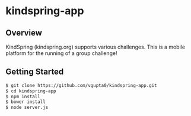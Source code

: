 kindspring-app
==============

Overview
-----------

KindSpring (kindspring.org) supports various challenges. This is a mobile platform for the running of a group challenge!

Getting Started
---------------

```bash
$ git clone https://github.com/vgupta0/kindspring-app.git
$ cd kindspring-app
$ npm install
$ bower install
$ node server.js
```




